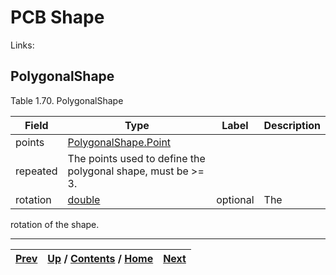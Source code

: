 
# PCB Shape

Links:

## PolygonalShape

Table 1.70. PolygonalShape

Field| Type| Label| Description  
---|---|---|---  
points| [PolygonalShape.Point](ch01s05s15s02.md "PolygonalShape.Point")|
repeated| The points used to define the polygonal shape, must be >= 3.  
rotation| [double](ch01s11.md "gRPC Scalar Value Types")| optional| The
rotation of the shape.  
  
  

* * *

[Prev](ch01s05s14s04.md) | [Up](ch01s05.md) / [Contents](index.md) / [Home](../../index.htm)|  [Next](ch01s05s15s02.md)  
---|---|---

